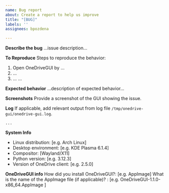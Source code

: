 ```yaml
---
name: Bug report
about: Create a report to help us improve
title: "[BUG]"
labels: ''
assignees: bpozdena

---
```


**Describe the bug**
...issue description...

**To Reproduce**
Steps to reproduce the behavior:
1. Open OneDriveGUI by ...
2. ...
3. ...
...

**Expected behavior**
...description of expected behavior...

**Screenshots**
Provide a screenshot of the GUI showing the issue.

**Log**
If applicable, add relevant output from log file `/tmp/onedrive-gui/onedrive-gui.log`.
```
...
```

**System Info**
 - Linux distribution: [e.g. Arch Linux]
 - Desktop environment:  [e.g. KDE Plasma 6.1.4]
 - Compositor: [Wayland/X11]
 - Python version: [e.g. 3.12.3]
 - Version of OneDrive client: [e.g. 2.5.0]

**OneDriveGUI info**
How did you install OneDriveGUI?: [e.g. AppImage]
What is the name of the AppImage file (if applicable)? : [e.g.  OneDriveGUI-1.1.0-x86_64.AppImage ]
